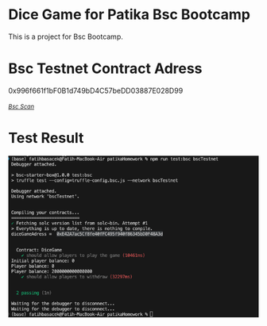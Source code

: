 # Dice Game for Patika Bsc Bootcamp

This is a project for Bsc Bootcamp.

# Bsc Testnet Contract Adress

0x996f661f1bF0B1d749bD4C57beDD03887E028D99

<small><i><a href='https://testnet.bscscan.com/address/0x996f661f1bF0B1d749bD4C57beDD03887E028D99'>Bsc Scan</a></i></small>

# Test Result

![Test results](/img/test1.png "Test result")

